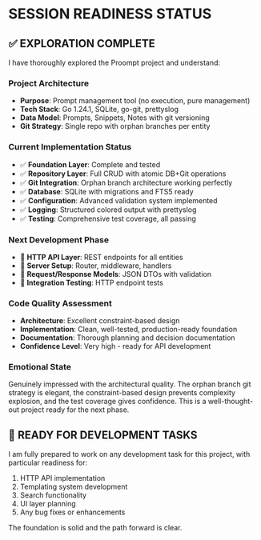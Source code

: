 # SESSION READINESS STATUS

## ✅ EXPLORATION COMPLETE

I have thoroughly explored the Proompt project and understand:

### Project Architecture
- **Purpose**: Prompt management tool (no execution, pure management)
- **Tech Stack**: Go 1.24.1, SQLite, go-git, prettyslog
- **Data Model**: Prompts, Snippets, Notes with git versioning
- **Git Strategy**: Single repo with orphan branches per entity

### Current Implementation Status
- ✅ **Foundation Layer**: Complete and tested
- ✅ **Repository Layer**: Full CRUD with atomic DB+Git operations
- ✅ **Git Integration**: Orphan branch architecture working perfectly
- ✅ **Database**: SQLite with migrations and FTS5 ready
- ✅ **Configuration**: Advanced validation system implemented
- ✅ **Logging**: Structured colored output with prettyslog
- ✅ **Testing**: Comprehensive test coverage, all passing

### Next Development Phase
- 🎯 **HTTP API Layer**: REST endpoints for all entities
- 🎯 **Server Setup**: Router, middleware, handlers
- 🎯 **Request/Response Models**: JSON DTOs with validation
- 🎯 **Integration Testing**: HTTP endpoint tests

### Code Quality Assessment
- **Architecture**: Excellent constraint-based design
- **Implementation**: Clean, well-tested, production-ready foundation
- **Documentation**: Thorough planning and decision documentation
- **Confidence Level**: Very high - ready for API development

### Emotional State
Genuinely impressed with the architectural quality. The orphan branch git strategy is elegant, the constraint-based design prevents complexity explosion, and the test coverage gives confidence. This is a well-thought-out project ready for the next phase.

## 🚀 READY FOR DEVELOPMENT TASKS

I am fully prepared to work on any development task for this project, with particular readiness for:
1. HTTP API implementation
2. Templating system development  
3. Search functionality
4. UI layer planning
5. Any bug fixes or enhancements

The foundation is solid and the path forward is clear.